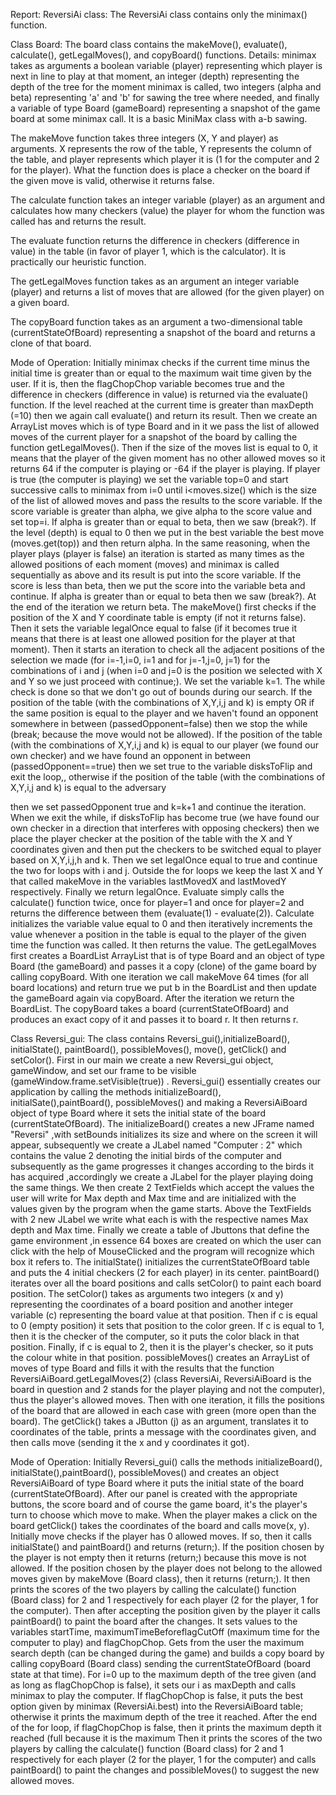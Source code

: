 Report:
ReversiAi class:
The ReversiAi class contains only the minimax() function.

Class Board:
The board class contains the makeMove(), evaluate(), calculate(), getLegalMoves(), and copyBoard() functions.
Details:
minimax takes as arguments a boolean variable (player) representing which player is next in line to play at that moment, an integer (depth) representing the depth of the tree for the moment minimax is called, two integers (alpha and beta) representing 'a' and 'b' for sawing the tree where needed, and finally a variable of type Board (gameBoard) representing a snapshot of the game board at some minimax call. It is a basic MiniMax class with a-b sawing.

The makeMove function takes three integers (X, Y and player) as arguments. X represents the row of the table, Y represents the column of the table, and player represents which player it is (1 for the computer and 2 for the player). What the function does is place a checker on the board if the given move is valid, otherwise it returns false.

The calculate function takes an integer variable (player) as an argument and calculates how many checkers (value) the player for whom the function was called has and returns the result.

The evaluate function returns the difference in checkers (difference in value) in the table (in favor of player 1, which is the calculator). It is practically our heuristic function.

The getLegalMoves function takes as an argument an integer variable (player) and returns a list of moves that are allowed (for the given player) on a given board.

The copyBoard function takes as an argument a two-dimensional table (currentStateOfBoard) representing a snapshot of the board and returns a clone of that board.

Mode of Operation:
Initially minimax checks if the current time minus the initial time is greater than or equal to the maximum wait time given by the user. If it is, then the flagChopChop variable becomes true and the difference in checkers (difference in value) is returned via the evaluate() function. If the level reached at the current time is greater than maxDepth (=10) then we again call evaluate() and return its result. Then we create an ArrayList moves which is of type Board and in it we pass the list of allowed moves of the current player for a snapshot of the board by calling the function getLegalMoves(). Then if the size of the moves list is equal to 0, it means that the player of the given moment has no other allowed moves so it returns 64 if the computer is playing or -64 if the player is playing. If player is true (the computer is playing) we set the variable top=0 and start successive calls to minimax from i=0 until i<moves.size() which is the size of the list of allowed moves and pass the results to the score variable. If the score variable is greater than alpha, we give alpha to the score value and set top=i. If alpha is greater than or equal to beta, then we saw (break?).  If the level (depth) is equal to 0 then we put in the best variable the best move (moves.get(top)) and then return alpha. In the same reasoning, when the player plays (player is false) an iteration is started as many times as the allowed positions of each moment (moves) and minimax is called sequentially as above and its result is put into the score variable. If the score is less than beta, then we put the score into the variable beta and continue. If alpha is greater than or equal to beta then we saw (break?). At the end of the iteration we return beta.
The makeMove() first checks if the position of the X and Y coordinate table is empty (if not it returns false). Then it sets the variable legalOnce equal to false (if it becomes true it means that there is at least one allowed position for the player at that moment). Then it starts an iteration to check all the adjacent positions of the selection we made (for i=-1,i=0, i=1 and for j=-1,j=0, j=1) for the combinations of i and j (when i=0 and j=0 is the position we selected with X and Y so we just proceed with continue;). We set the variable k=1. The while check is done so that we don't go out of bounds during our search. If the position of the table (with the combinations of X,Y,i,j and k) is empty OR if the same position is equal to the player and we haven't found an opponent somewhere in between (passedOpponent=false) then we stop the while (break; because the move would not be allowed). If the position of the table (with the combinations of X,Y,i,j and k) is equal to our player (we found our own checker) and we have found an opponent in between (passedOpponent==true) then we set true to the variable disksToFlip and exit the loop,, otherwise if the position of the table (with the combinations of X,Y,i,j and k) is equal to the adversary 

then we set passedOpponent true and k=k+1 and continue the iteration. When we exit the while, if disksToFlip has become true (we have found our own checker in a direction that interferes with opposing checkers) then we place the player checker at the position of the table with the X and Y coordinates given and then put the checkers to be switched equal to player based on X,Y,i,j,h and k. Then we set legalOnce equal to true and continue the two for loops with i and j. Outside the for loops we keep the last X and Y that called makeMove in the variables lastMovedX and lastMovedY respectively. Finally we return legalOnce.
Evaluate simply calls the calculate() function twice, once for player=1 and once for player=2 and returns the difference between them (evaluate(1) - evaluate(2)).
Calculate initializes the variable value equal to 0 and then iteratively increments the value whenever a position in the table is equal to the player of the given time the function was called. It then returns the value.
The getLegalMoves first creates a BoardList ArrayList that is of type Board and an object of type Board (the gameBoard) and passes it a copy (clone) of the game board by calling copyBoard. With one iteration we call makeMove 64 times (for all board locations) and return true we put b in the BoardList and then update the gameBoard again via copyBoard. After the iteration we return the BoardList.
The copyBoard takes a board (currentStateOfBoard) and produces an exact copy of it and passes it to board r. It then returns r.







Class Reversi_gui:
The class contains Reversi_gui(),initializeBoard(), initialState(), paintBoard(), possibleMoves(), move(), getClick() and setColor().
First in our main we create a new Reversi_gui object, gameWindow, and set our frame to be visible (gameWindow.frame.setVisible(true)) .
Reversi_gui() essentially creates our application by calling the methods initializeBoard(), initialSate(),paintBoard(), possibleMoves() and making a ReversiAiBoard object of type Board where it sets the initial state of the board (currentStateOfBoard).
The initializeBoard() creates a new JFrame named "Reversi" ,with setBounds initializes its size and where on the screen it will appear, subsequently we create a JLabel named "Computer : 2" which contains the value 2 denoting the initial birds of the computer and subsequently as the game progresses it changes according to the birds it has acquired ,accordingly we create a JLabel for the player playing doing the same things. We then create 2 TextFields which accept the values the user will write for Max depth and Max time and are initialized with the values given by the program when the game starts. Above the TextFields with 2 new JLabel we write what each is with the respective names Max depth and Max time. Finally we create a table of Jbuttons that define the game environment ,in essence 64 boxes are created on which the user can click with the help of MouseClicked and the program will recognize which box it refers to. 
The initialState() initializes the currentStateOfBoard table and puts the 4 initial checkers (2 for each player) in its center.
paintBoard() iterates over all the board positions and calls setColor() to paint each board position.
The setColor() takes as arguments two integers (x and y) representing the coordinates of a board position and another integer variable (c) representing the board value at that position. Then if c is equal to 0 (empty position) it sets that position to the color green. If c is equal to 1, then it is the checker of the computer, so it puts the color black in that position. Finally, if c is equal to 2, then it is the player's checker, so it puts the colour white in that position.
possibleMoves() creates an ArrayList of moves of type Board and fills it with the results that the function ReversiAiBoard.getLegalMoves(2) (class ReversiAi, ReversiAiBoard is the board in question and 2 stands for the player playing and not the computer), thus the player's allowed moves. Then with one iteration, it fills the positions of the board that are allowed in each case with green (more open than the board).
The getClick() takes a JButton (j) as an argument, translates it to coordinates of the table, prints a message with the coordinates given, and then calls move (sending it the x and y coordinates it got). 

Mode of Operation:
Initially Reversi_gui() calls the methods initializeBoard(), initialState(),paintBoard(), possibleMoves() and creates an object ReversiAiBoard of type Board where it puts the initial state of the board (currentStateOfBoard). After our panel is created with the appropriate buttons, the score board and of course the game board, it's the player's turn to choose which move to make. When the player makes a click on the board getClick() takes the coordinates of the board and calls move(x, y). Initially move checks if the player has 0 allowed moves. If so, then it calls initialState() and paintBoard() and returns (return;). If the position chosen by the player is not empty then it returns (return;) because this move is not allowed. If the position chosen by the player does not belong to the allowed moves given by makeMove (Board class), then it returns (return;). It then prints the scores of the two players by calling the calculate() function (Board class) for 2 and 1 respectively for each player (2 for the player, 1 for the computer). Then after accepting the position given by the player it calls paintBoard() to paint the board after the changes. It sets values to the variables startTime, maximumTimeBeforeflagCutOff (maximum time for the computer to play) and flagChopChop. Gets from the user the maximum search depth (can be changed during the game) and builds a copy board by calling copyBoard (Board class) sending the currentStateOfBoard (board state at that time). For i=0 up to the maximum depth of the tree given (and as long as flagChopChop is false), it sets our i as maxDepth and calls minimax to play the computer. If flagChopChop is false, it puts the best option given by minimax (ReversiAi.best) into the ReversiAiBoard table; otherwise it prints the maximum depth of the tree it reached. After the end of the for loop, if flagChopChop is false, then it prints the maximum depth it reached (full because it is the maximum Then it prints the scores of the two players by calling the calculate() function (Board class) for 2 and 1 respectively for each player (2 for the player, 1 for the computer) and calls paintBoard() to paint the changes and possibleMoves() to suggest the new allowed moves.



